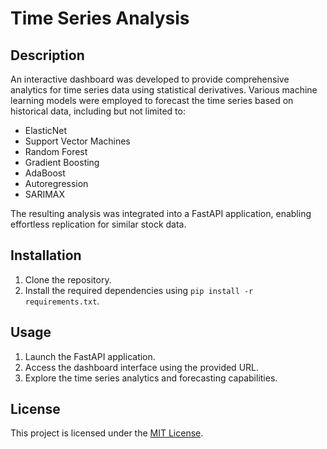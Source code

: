 # Time Series Analysis

## Description

An interactive dashboard was developed to provide comprehensive analytics for time series data using statistical derivatives. Various machine learning models were employed to forecast the time series based on historical data, including but not limited to:

- ElasticNet
- Support Vector Machines
- Random Forest
- Gradient Boosting
- AdaBoost
- Autoregression
- SARIMAX

The resulting analysis was integrated into a FastAPI application, enabling effortless replication for similar stock data.

## Installation

1. Clone the repository.
2. Install the required dependencies using `pip install -r requirements.txt`.

## Usage

1. Launch the FastAPI application.
2. Access the dashboard interface using the provided URL.
3. Explore the time series analytics and forecasting capabilities.


## License

This project is licensed under the [MIT License](LICENSE).


